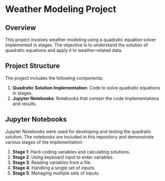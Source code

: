 # Weather Modeling Project

## Overview

This project involves weather modeling using a quadratic equation solver implemented in stages. The objective is to understand the solution of quadratic equations and apply it to weather-related data.

## Project Structure

The project includes the following components:

1. **Quadratic Solution Implementation**: Code to solve quadratic equations in stages.
2. **Jupyter Notebooks**: Notebooks that contain the code implementations and results.

## Jupyter Notebooks

Jupyter Notebooks were used for developing and testing the quadratic solution. The notebooks are included in this repository and demonstrate various stages of the implementation:

1. **Stage 1**: Hard-coding variables and calculating solutions.
2. **Stage 2**: Using keyboard input to enter variables.
3. **Stage 3**: Reading variables from a file.
4. **Stage 4**: Handling a single set of inputs.
5. **Stage 5**: Managing multiple sets of inputs.

